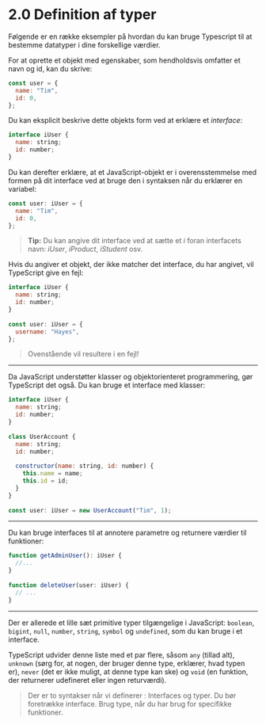 # 2.0 Definition af typer
 Følgende er en række eksempler på hvordan du kan bruge Typescript til at bestemme datatyper i dine forskellige værdier.

For at oprette et objekt med egenskaber, som hendholdsvis omfatter et navn og id, kan du skrive:
```js
const user = {
  name: "Tim",
  id: 0,
};
```
Du kan eksplicit beskrive dette objekts form ved at erklære et *interface*:
```js
interface iUser {
  name: string;
  id: number;
}
```
Du kan derefter erklære, at et JavaScript-objekt er i overensstemmelse med formen på dit interface ved at bruge den i syntaksen når du erklærer  en variabel:
```js
const user: iUser = {
  name: "Tim",
  id: 0,
};
```
> **Tip:** Du kan angive dit interface ved at sætte et *i* foran interfacets navn: *iUser*, *iProduct*, *iStudent* osv.

Hvis du angiver et objekt, der ikke matcher det interface, du har angivet, vil TypeScript give en fejl:
```js
interface iUser {
  name: string;
  id: number;
}
 
const user: iUser = {
  username: "Hayes",
};
```
> Ovenstående vil resultere i en fejl!
___
Da JavaScript understøtter klasser og objektorienteret programmering, gør TypeScript det også. Du kan bruge et interface med klasser:
```js
interface iUser {
  name: string;
  id: number;
}
 
class UserAccount {
  name: string;
  id: number;
 
  constructor(name: string, id: number) {
    this.name = name;
    this.id = id;
  }
}
 
const user: iUser = new UserAccount("Tim", 1);
```
___
Du kan bruge interfaces til at annotere parametre og returnere værdier til funktioner:
```js
function getAdminUser(): iUser {
  //...
}
 
function deleteUser(user: iUser) {
  // ...
}
```
___
Der er allerede et lille sæt primitive typer tilgængelige i JavaScript: `boolean`, `bigint`, `null`, `number`, `string`, `symbol` og `undefined`, som du kan bruge i et interface. 

TypeScript udvider denne liste med et par flere, såsom `any` (tillad alt), `unknown` (sørg for, at nogen, der bruger denne type, erklærer, hvad typen er), `never` (det er ikke muligt, at denne type kan ske) og `void` (en funktion, der returnerer udefineret eller ingen returværdi).

> Der er to syntakser når vi definerer : Interfaces og typer. Du bør foretrække interface. Brug type, når du har brug for specifikke funktioner.